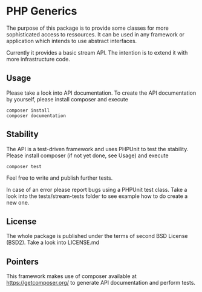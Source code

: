 PHP Generics
==

The purpose of this package is to provide some classes for more sophisticated access to ressources. It can be used in any framework or application which intends to use abstract interfaces.

Currently it provides a basic stream API. The intention is to extend it with more infrastructure code.

Usage
--

Please take a look into API documentation. To create the API documentation by yourself, please install composer and execute

	composer install
	composer documentation

	
Stability
--

The API is a test-driven framework and uses PHPUnit to test the stability. Please install composer (if not yet done, see Usage) and execute

	composer test
	
Feel free to write and publish further tests.

In case of an error please report bugs using a PHPUnit test class. Take a look into the tests/stream-tests folder to see example how to do create a new one.


License
--

The whole package is published under the terms of second BSD License (BSD2). Take a look into LICENSE.md


Pointers
--
This framework makes use of composer available at https://getcomposer.org/ to generate API documentation and perform tests.